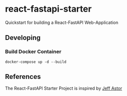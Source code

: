 # react-fastapi-starter
Quickstart for building a React-FastAPI Web-Application

## Developing
### Build Docker Container
    docker-compose up -d --build

## References
The React-FastAPI Starter Project is inspired by [Jeff Astor](https://www.jeffastor.com/blog/up-and-running-with-fastapi-and-docker)